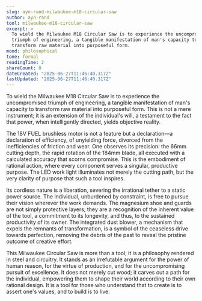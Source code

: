 ```yaml
---
slug: ayn-rand-milwaukee-m18-circular-saw
author: ayn-rand
tool: milwaukee-m18-circular-saw
excerpt: >
  To wield the Milwaukee M18 Circular Saw is to experience the uncompromised
  triumph of engineering, a tangible manifestation of man's capacity to
  transform raw material into purposeful form.
mood: philosophical
tone: formal
readingTime: 2
shareCount: 0
dateCreated: "2025-06-27T11:46:40.317Z"
lastUpdated: "2025-06-27T11:46:40.317Z"
---
```


To wield the Milwaukee M18 Circular Saw is to experience the uncompromised triumph of engineering, a tangible manifestation of man's capacity to transform raw material into purposeful form. This is not a mere instrument; it is an extension of the individual's will, a testament to the fact that power, when intelligently directed, yields objective reality.

The 18V FUEL brushless motor is not a feature but a declaration—a declaration of efficiency, of unyielding force, divorced from the inefficiencies of friction and wear. One observes its precision: the 66mm cutting depth, the rapid rotation of the 184mm blade, all executed with a calculated accuracy that scorns compromise. This is the embodiment of rational action, where every component serves a singular, productive purpose. The LED work light illuminates not merely the cutting path, but the very clarity of purpose that such a tool inspires.

Its cordless nature is a liberation, severing the irrational tether to a static power source. The individual, unburdened by constraint, is free to pursue their vision wherever the work demands. The magnesium shoe and guards are not simply protective layers; they are a recognition of the inherent value of the tool, a commitment to its longevity, and thus, to the sustained productivity of its owner. The integrated dust blower, a mechanism that expels the remnants of transformation, is a symbol of the ceaseless drive towards perfection, removing the debris of the past to reveal the pristine outcome of creative effort.

This Milwaukee Circular Saw is more than a tool; it is a philosophy rendered in steel and circuitry. It stands as an irrefutable argument for the power of human reason, for the virtue of production, and for the uncompromising pursuit of excellence. It does not merely cut wood; it carves out a path for the individual, empowering them to shape their world according to their own rational design. It is a tool for those who understand that to create is to assert one's values, and to build is to live.
